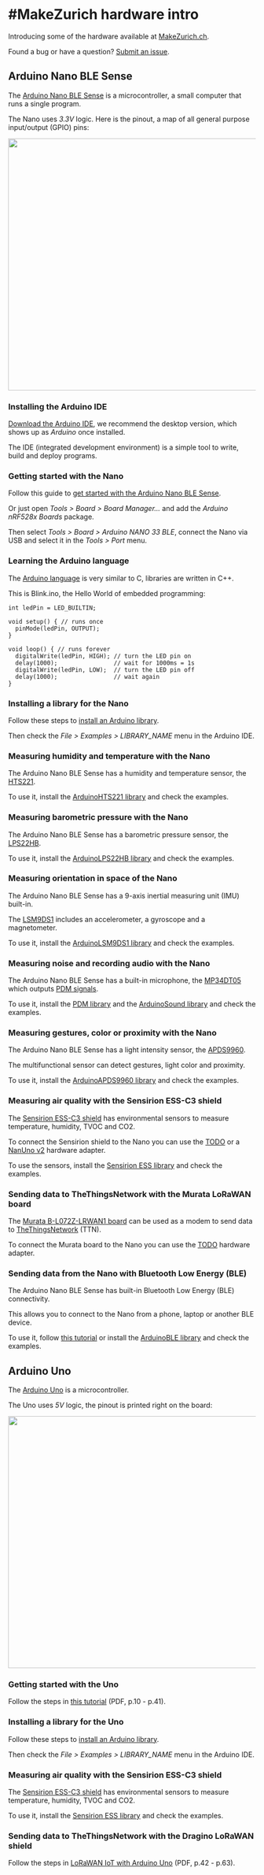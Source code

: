 # #MakeZurich hardware intro
Introducing some of the hardware available at [MakeZurich.ch](http://makezurich.ch/).

Found a bug or have a question? [Submit an issue](../../issues).

## Arduino Nano BLE Sense
The [Arduino Nano BLE Sense](https://store.arduino.cc/arduino-nano-33-ble-sense) is a microcontroller, a small computer that runs a single program.

The Nano uses *3.3V* logic. Here is the pinout, a map of all general purpose input/output (GPIO) pins:

<img src="https://live.staticflickr.com/65535/49558575858_893cb7d59e_b.jpg" width="512" style="border-color: coral; border-width: thin;" />

### Installing the Arduino IDE
[Download the Arduino IDE](https://www.arduino.cc/en/Main/Software), we recommend the desktop version, which shows up as *Arduino* once installed.

The IDE (integrated development environment) is a simple tool to write, build and deploy programs.

### Getting started with the Nano
Follow this guide to [get started with the Arduino Nano BLE Sense](https://www.arduino.cc/en/Guide/NANO33BLESense#toc2).

Or just open *Tools > Board > Board Manager...* and add the *Arduino nRF528x Boards* package.

Then select *Tools > Board > Arduino NANO 33 BLE*, connect the Nano via USB and select it in the *Tools > Port* menu.

### Learning the Arduino language
The [Arduino language](https://www.arduino.cc/reference/en/) is very similar to C, libraries are written in C++.

This is Blink.ino, the Hello World of embedded programming:
```
int ledPin = LED_BUILTIN;

void setup() { // runs once
  pinMode(ledPin, OUTPUT);
}

void loop() { // runs forever
  digitalWrite(ledPin, HIGH); // turn the LED pin on
  delay(1000);                // wait for 1000ms = 1s
  digitalWrite(ledPin, LOW);  // turn the LED pin off
  delay(1000);                // wait again
}
```

### Installing a library for the Nano
Follow these steps to [install an Arduino library](https://www.arduino.cc/en/Guide/Libraries).

Then check the *File > Examples > LIBRARY_NAME* menu in the Arduino IDE.

### Measuring humidity and temperature with the Nano
The Arduino Nano BLE Sense has a humidity and temperature sensor, the [HTS221](https://www.st.com/resource/en/datasheet/HTS221.pdf).

To use it, install the [ArduinoHTS221 library](https://www.arduino.cc/en/Reference/ArduinoHTS221) and check the examples.

### Measuring barometric pressure with the Nano
The Arduino Nano BLE Sense has a barometric pressure sensor, the [LPS22HB](https://www.st.com/resource/en/datasheet/lps22hb.pdf).

To use it, install the [ArduinoLPS22HB library](https://www.arduino.cc/en/Reference/ArduinoLPS22HB) and check the examples.

### Measuring orientation in space of the Nano
The Arduino Nano BLE Sense has a 9-axis inertial measuring unit (IMU) built-in.

The [LSM9DS1](https://www.st.com/resource/en/datasheet/lsm9ds1.pdf) includes an accelerometer, a gyroscope and a magnetometer.

To use it, install the [ArduinoLSM9DS1 library](https://www.arduino.cc/en/Reference/ArduinoLSM9DS1) and check the examples.

### Measuring noise and recording audio with the Nano
The Arduino Nano BLE Sense has a built-in microphone, the [MP34DT05](https://www.st.com/resource/en/datasheet/mp34dt05-a.pdf) which outputs [PDM signals](https://en.wikipedia.org/wiki/Pulse-density_modulation).

To use it, install the [PDM library](https://www.arduino.cc/en/Reference/PDM) and the [ArduinoSound library](https://www.arduino.cc/en/Reference/ArduinoSound) and check the examples.

### Measuring gestures, color or proximity with the Nano
The Arduino Nano BLE Sense has a light intensity sensor, the [APDS9960](https://docs.broadcom.com/docs/AV02-4191EN).

The multifunctional sensor can detect gestures, light color and proximity.

To use it, install the [ArduinoAPDS9960 library](https://www.arduino.cc/en/Reference/ArduinoAPDS9960) and check the examples.

### Measuring air quality with the Sensirion ESS-C3 shield
The [Sensirion ESS-C3 shield](https://developer.sensirion.com/platforms/environmental-sensor-shield/) has environmental sensors to measure temperature, humidity, TVOC and CO2.

To connect the Sensirion shield to the Nano you can use the [TODO]() or a [NanUno v2](https://www.thingiverse.com/thing:4171213) hardware adapter.

To use the sensors, install the [Sensirion ESS library](https://github.com/Sensirion/arduino-ess) and check the examples.

### Sending data to TheThingsNetwork with the Murata LoRaWAN board
The [Murata B-L072Z-LRWAN1 board](https://www.st.com/resource/en/data_brief/b-l072z-lrwan1.pdf) can be used as a modem to send data to [TheThingsNetwork](http://thethingsnetwork.org/) (TTN).

To connect the Murata board to the Nano you can use the [TODO]() hardware adapter.

### Sending data from the Nano with Bluetooth Low Energy (BLE)
The Arduino Nano BLE Sense has built-in Bluetooth Low Energy (BLE) connectivity.

This allows you to connect to the Nano from a phone, laptop or another BLE device.

To use it, follow [this tutorial](https://www.arduino.cc/en/Reference/ArduinoBLE) or install the [ArduinoBLE library](https://github.com/arduino-libraries/ArduinoBLE) and check the examples.

## Arduino Uno
The [Arduino Uno](https://store.arduino.cc/arduino-uno-rev3) is a microcontroller.

The Uno uses *5V* logic, the pinout is printed right on the board:

<img src="https://store-cdn.arduino.cc/uni/catalog/product/cache/1/image/1040x660/604a3538c15e081937dbfbd20aa60aad/a/0/a000066_featured_3.jpg" width="512" />

### Getting started with the Uno
Follow the steps in [this tutorial](http://www.tamberg.org/chopen/2018/LoRaWANIoTWorkshop.pdf) (PDF, p.10 - p.41).

### Installing a library for the Uno
Follow these steps to [install an Arduino library](https://www.arduino.cc/en/Guide/Libraries).

Then check the *File > Examples > LIBRARY_NAME* menu in the Arduino IDE.

### Measuring air quality with the Sensirion ESS-C3 shield
The [Sensirion ESS-C3 shield](https://developer.sensirion.com/platforms/environmental-sensor-shield/) has environmental sensors to measure temperature, humidity, TVOC and CO2.

To use it, install the [Sensirion ESS library](https://github.com/Sensirion/arduino-ess) and check the examples.

### Sending data to TheThingsNetwork with the Dragino LoRaWAN shield
Follow the steps in [LoRaWAN IoT with Arduino Uno](http://www.tamberg.org/chopen/2018/LoRaWANIoTWorkshop.pdf) (PDF, p.42 - p.63).

